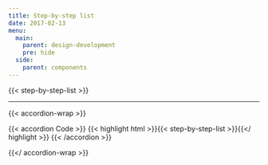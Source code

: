 ```yaml
---
title: Step-by-step list
date: 2017-02-13
menu:
  main:
    parent: design-development
    pre: hide
  side:
    parent: components
---
```


{{< step-by-step-list >}}

---

{{< accordion-wrap >}}

{{< accordion Code >}}
  {{< highlight html >}}{{< step-by-step-list >}}{{</ highlight >}}
{{< /accordion >}}

{{</ accordion-wrap >}}
